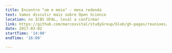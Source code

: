 ```yaml
---
title: Encontro "um e meio" - mesa redonda
text: Vamos discutir mais sobre Open Science 
location: no ICBS UFAL, local a confirmar
link: https://github.com/marcosvital/studyGroup/blob/gh-pages/reunioes/Reuniao1emeio.md
date: 2017-03-02
startTime: '14:00'
endTime: '16:00'

---
```


